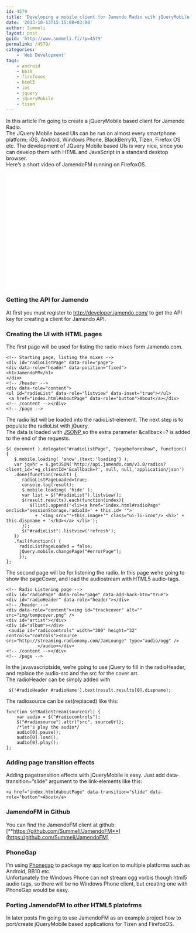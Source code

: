 ```yaml
---
id: 4579
title: 'Developing a mobile client for Jamendo Radio with jQueryMobile'
date: '2013-10-13T15:15:08+03:00'
author: Summeli
layout: post
guid: 'http://www.summeli.fi/?p=4579'
permalink: /4579/
categories:
    - 'Web Development'
tags:
    - android
    - bb10
    - firefoxos
    - html5
    - ios
    - jquery
    - jQueryMobile
    - tizen
---
```


In this article I’m going to create a jQueryMobile based client for Jamendo Radio.  
The JQuery Mobile based UIs can be run on almost every smartphone platform; iOS, Android, Windows Phone, BlackBerry10, Tizen, Firefox OS etc. The development of JQuery Mobile based UIs is very nice, since you can develop them with HTML and JavaScript in a standard desktop browser.  
Here’s a short video of JamendoFM running on FirefoxOS.  

<iframe allowfullscreen="" frameborder="0" height="315" loading="lazy" src="//www.youtube.com/embed/OnXUEeg31JY" width="420"></iframe>

### Getting the API for Jamendo

At first you must register to <http://developer.jamendo.com/> to get the API key for creating a client for Jamendo API.

### Creating the UI with HTML pages

The first page will be used for listing the radio mixes form Jamendo.com.

```
<!-- Starting page, listing the mixes -->
<div id="radioListPage" data-role="page">
<div data-role="header" data-position="fixed">
<h1>JamendoFM</h1>
</div>
<!-- /header -->
<div data-role="content">
<ul id="radioList" data-role="listview" data-inset="true"></ul>
 <a href="index.html#aboutPage" data-role="button">About</a></div>
<!-- /content --></div>
<!-- /page -->
```

The radio list will be loaded into the radioList-element. The next step is to populate the radioList with jQuery.  
The data is loaded with [JSONP ](http://en.wikipedia.org/wiki/JSONP)so the extra parameter &amp;callback=? is added to the end of the requests.

```
$( document ).delegate("#radioListPage", "pagebeforeshow", function()  {
   $.mobile.loading( 'show',{text:'loading'} );
   var jqxhr = $.getJSON('http://api.jamendo.com/v3.0/radios?client_id='+g_clientId+'&callback=?', null, null,'application/json')
   .done(function(result) {
      radioListPageLoaded=true;
      console.log(result);
      $.mobile.loading( 'hide' );
      var list = $("#radioList").listview();
      $(result.results).each(function(index){
         $(list).append('<li><a href="index.html#radioPage" onclick="sessionStorage.radioId=' + this.id+ '">'
           + '<img src="'+this.image+'" class="ui-li-icon"/> <h3>' + this.dispname + '</h3></a> </li>');
      });
      $("#radioList").listview('refresh');
   })
   .fail(function() {
     radioListPageLoaded = false;
     jQuery.mobile.changePage("#errorPage");
     });
};
```

The second page will be for listening the radio. In this page we’re going to show the pageCover, and load the audiostream with HTML5 audio-tags.

```
<!-- Radio Listening page -->
<div id="radioPage" data-role="page" data-add-back-btn="true">
<div id="radioHeader" data-role="header"></div>
<!-- /header -->
<div data-role="content"><img id="trackcover" alt="" src="img/tempcover.png" />
<div id="artist"></div>
<div id="album"></div>
 <audio id="radiocontrols" width="300" height="32" controls="controls"><source src="http://streaming.radionomy.com/JamLounge" type="audio/ogg" />
            </audio></div>
<!-- /content --></div>
<!-- /page -->
```

In the javavascriptside, we’re going to use jQuery to fill in the radioHeader, and replace the audio-src and the src for the cover art.  
The radioHeader can be simply added with

```
 $('#radioHeader #radioName').text(result.results[0].dispname);
```

The radiosource can be set(replaced) like this:

```
function setRadioStream(sourceUrl) {
    var audio = $("#radiocontrols");
    $("#radiosource").attr("src", sourceUrl);
    /*let's play the audio*/
    audio[0].pause();
    audio[0].load();
    audio[0].play();
};
```

### Adding page transition effects

Adding pagetransition effects with jQueryMobile is easy. Just add data-transition=”slide” argument to the link-elements like this:

```
<a href="index.html#aboutPage" data-transition="slide" data-role="button">About</a>
```

### JamendoFM in Github

You can find the JamendoFM client at github: [**https://github.com/Summeli/JamendoFM**](https://github.com/Summeli/JamendoFM)

### PhoneGap

I’m using [Phonegap](http://phonegap.com/) to package my application to multiple platforms such as Android, BB10 etc.  
Unfortunately the Windows Phone can not stream ogg vorbis though html5 audio tags, so there will be no Windows Phone client, but creating one with PhoneGap would be easy.

### Porting JamendoFM to other HTML5 platofrms

In later posts I’m going to use JamendoFM as an example project how to port/create jQueryMobile based applications for Tizen and FirefoxOS.